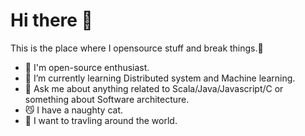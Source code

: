 # Hi there 🙋

This is the place where I opensource stuff and break things.🤪 

- 🐣 I'm open-source enthusiast.
- 🎯 I’m currently learning Distributed system and Machine learning.
- 💬 Ask me about anything related to Scala/Java/Javascript/C or something about Software architecture.
- 😼 I have a naughty cat.
- 🚗 I want to travling around the world.

